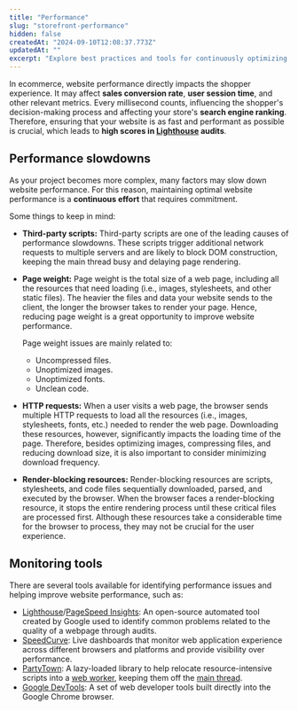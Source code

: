 ```yaml
---
title: "Performance"
slug: "storefront-performance"
hidden: false
createdAt: "2024-09-10T12:08:37.773Z"
updatedAt: ""
excerpt: "Explore best practices and tools for continuously optimizing website performance."
---
```


In ecommerce, website performance directly impacts the shopper experience. It may affect **sales conversion rate**, **user session time**, and other relevant metrics. Every millisecond counts, influencing the shopper's decision-making process and affecting your store's **search engine ranking**. Therefore, ensuring that your website is as fast and performant as possible is crucial, which leads to **high scores in [Lighthouse](https://developer.chrome.com/docs/lighthouse/overview) audits**.

## Performance slowdowns

As your project becomes more complex, many factors may slow down website performance. For this reason, maintaining optimal website performance is a **continuous effort** that requires commitment.

Some things to keep in mind:

- **Third-party scripts:** Third-party scripts are one of the leading causes of performance slowdowns. These scripts trigger additional network requests to multiple servers and are likely to block DOM construction, keeping the main thread busy and delaying page rendering.

- **Page weight:** Page weight is the total size of a web page, including all the resources that need loading (i.e., images, stylesheets, and other static files). The heavier the files and data your website sends to the client, the longer the browser takes to render your page. Hence, reducing page weight is a great opportunity to improve website performance.

  Page weight issues are mainly related to:

  - Uncompressed files.
  - Unoptimized images.
  - Unoptimized fonts.
  - Unclean code.

- **HTTP requests:** When a user visits a web page, the browser sends multiple HTTP requests to load all the resources (i.e., images, stylesheets, fonts, etc.) needed to render the web page. Downloading these resources, however, significantly impacts the loading time of the page. Therefore, besides optimizing images, compressing files, and reducing download size, it is also important to consider minimizing download frequency.

- **Render-blocking resources:** Render-blocking resources are scripts, stylesheets, and code files sequentially downloaded, parsed, and executed by the browser. When the browser faces a render-blocking resource, it stops the entire rendering process until these critical files are processed first. Although these resources take a considerable time for the browser to process, they may not be crucial for the user experience.

## Monitoring tools

There are several tools available for identifying performance issues and helping improve website performance, such as:

- [Lighthouse](https://developer.chrome.com/docs/lighthouse/overview)/[PageSpeed Insights](https://pagespeed.web.dev/): An open-source automated tool created by Google used to identify common problems related to the quality of a webpage through audits.
- [SpeedCurve](https://speedcurve.com/): Live dashboards that monitor web application experience across different browsers and platforms and provide visibility over performance.
- [PartyTown](https://partytown.builder.io/): A lazy-loaded library to help relocate resource-intensive scripts into a [web worker](https://developer.mozilla.org/en-US/docs/Web/API/Web_Workers_API), keeping them off the [main thread](https://developer.mozilla.org/en-US/docs/Glossary/Main_thread).
- [Google DevTools](https://developer.chrome.com/docs/devtools/): A set of web developer tools built directly into the Google Chrome browser.
